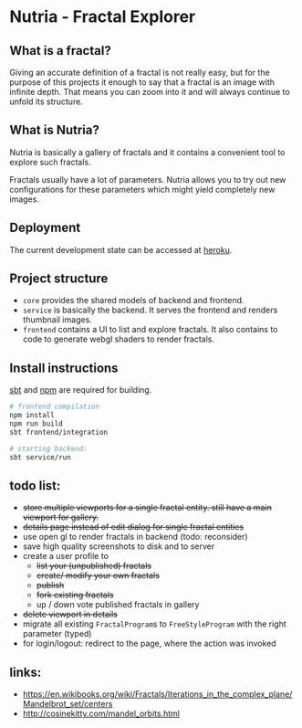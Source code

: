 # Nutria - Fractal Explorer
## What is a fractal?
Giving an accurate definition of a fractal is not really easy, but for the purpose of this projects it enough to say that a fractal is an image with infinite depth.
That means you can zoom into it and will always continue to unfold its structure.

## What is Nutria?
Nutria is basically a gallery of fractals and it contains a convenient tool to explore such fractals.

Fractals usually have a lot of parameters. Nutria allows you to try out new configurations for these parameters which might yield completely new images.

## Deployment

The current development state can be accessed at [heroku](http://nutria-explorer.herokuapp.com).

## Project structure
- `core` provides the shared models of backend and frontend.
- `service` is basically the backend. It serves the frontend and renders thumbnail images.
- `frontend` contains a UI to list and explore fractals. 
It also contains to code to generate webgl shaders to render fractals.

## Install instructions
[sbt](http://www.scala-sbt.org/) and [npm](https://www.npmjs.com/) are required for building.

```bash
# frontend compilation
npm install
npm run build
sbt frontend/integration

# starting backend:
sbt service/run
```

## todo list:
 - ~~store multiple viewports for a single fractal entity. still have a main viewport for gallery.~~
 - ~~details page instead of edit dialog for single fractal entities~~
 - use open gl to render fractals in backend (todo: reconsider)
 - save high quality screenshots to disk and to server
 - create a user profile to
   - ~~list your (unpublished) fractals~~
   - ~~create/ modify your own fractals~~
   - ~~publish~~
   - ~~fork existing fractals~~
   - up / down vote published fractals in gallery
 - ~~delete viewport in details~~ 
 - migrate all existing `FractalProgram`s to `FreeStyleProgram` with the right parameter (typed)
 - for login/logout: redirect to the page, where the action was invoked


## links:
- https://en.wikibooks.org/wiki/Fractals/Iterations_in_the_complex_plane/Mandelbrot_set/centers
- http://cosinekitty.com/mandel_orbits.html
